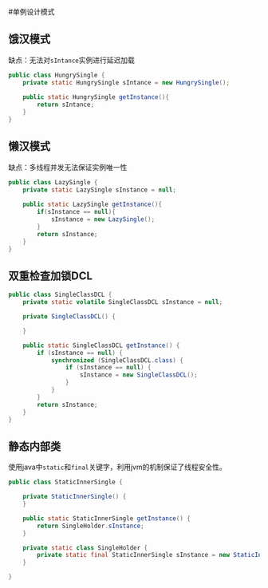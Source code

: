 #单例设计模式

## 饿汉模式

缺点：无法对`sIntance`实例进行延迟加载

```java
public class HungrySingle {
	private static HungrySingle sIntance = new HungrySingle();
	
	public static HungrySingle getInstance(){
		return sIntance;
	}
}
```

## 懒汉模式

缺点：多线程并发无法保证实例唯一性

```java
public class LazySingle {
	private static LazySingle sInstance = null;
	
	public static LazySingle getInstance(){
		if(sInstance == null){
			sInstance = new LazySingle();
		}
		return sInstance;
	}
}

```

## 双重检查加锁DCL

```java
public class SingleClassDCL {
    private static volatile SingleClassDCL sInstance = null;

    private SingleClassDCL() {

    }

    public static SingleClassDCL getInstance() {
        if (sInstance == null) {
            synchronized (SingleClassDCL.class) {
                if (sInstance == null) {
                    sInstance = new SingleClassDCL();
                }
            }
        }
        return sInstance;
    }
}
```

## 静态内部类

使用java中`static`和`final`关键字，利用jvm的机制保证了线程安全性。

```java
public class StaticInnerSingle {

    private StaticInnerSingle() {
    }

    public static StaticInnerSingle getInstance() {
        return SingleHolder.sInstance;
    }

    private static class SingleHolder {
        private static final StaticInnerSingle sInstance = new StaticInnerSingle();
    }

}
```



